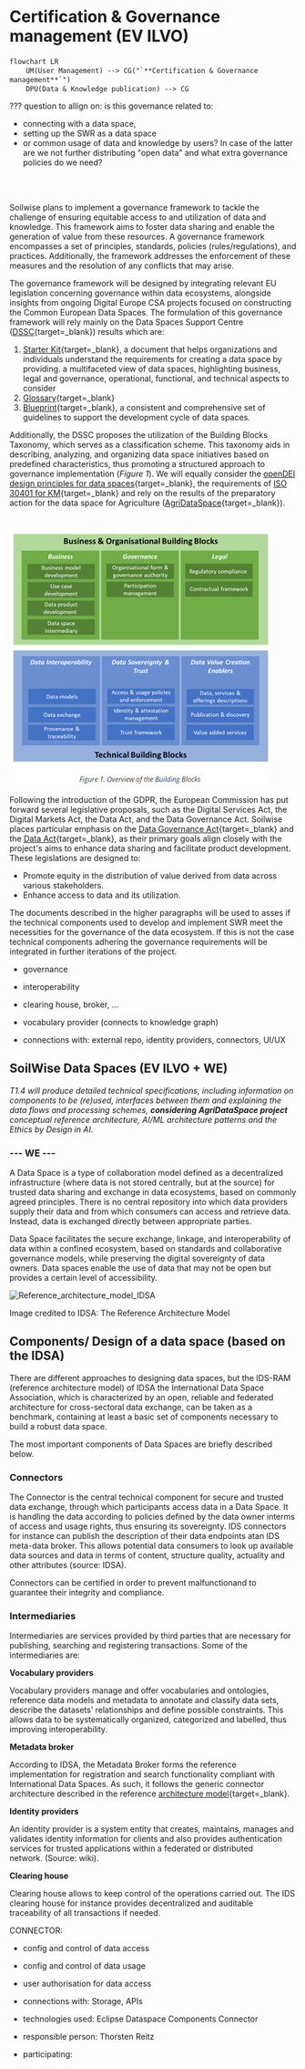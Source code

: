 # Certification & Governance management (EV ILVO)

``` mermaid
flowchart LR
    UM(User Management) --> CG("`**Certification & Governance management**`")
    DPU(Data & Knowledge publication) --> CG
```

??? question to allign on: is this governance related to:

* connecting with a data space, 
* setting up the SWR as a data space 
* or common usage of data and knowledge by users? In case of the latter are we not further distributing "open data" 
and what extra governance policies do we need?

<br>

<br>


Soilwise plans to implement a governance framework to tackle the challenge of ensuring equitable access to and 
utilization of data and knowledge. This framework aims to foster data sharing and enable the generation of value 
from these resources. A governance framework encompasses a set of principles, standards, policies (rules/regulations), 
and practices. Additionally, the framework addresses the enforcement of these measures and the resolution of 
any conflicts that may arise.

The governance framework will be designed by integrating relevant EU legislation concerning governance within data 
ecosystems, alongside insights from ongoing Digital Europe CSA projects focused on constructing the Common European 
Data Spaces. The formulation of this governance framework will rely mainly on the Data Spaces Support Centre 
([DSSC](https://dssc.eu/){target=_blank}) 
results which are:

1. [Starter Kit](https://dssc.eu/space/SK/29523973/Starter+Kit+for+Data+Space+Designers+%7C+Version+1.0+%7C+March+2023){target=_blank}, 
a document that helps organizations and individuals understand the requirements for creating a data space by providing. 
a multifaceted view of data spaces, highlighting business, legal and governance, operational, functional, 
and technical aspects to consider
2. [Glossary](https://dssc.eu/space/Glossary/55443460/DSSC+Glossary+%7C+Version+1.0+%7C+March+2023){target=_blank} 
3. [Blueprint](https://confluence.external-share.com/content/80889/dssc_blueprintv05_public_consultation?sortChildren=tree){target=_blank}, 
a consistent and comprehensive set of guidelines to support the development cycle of data spaces.
 
Additionally, the DSSC proposes the utilization of the Building Blocks Taxonomy, which serves as a classification scheme. 
This taxonomy aids in describing, analyzing, and organizing data space initiatives based on predefined characteristics, 
thus promoting a structured approach to governance implementation (_Figure 1_). We will equally consider the [openDEI design principles for data spaces](https://design-principles-for-data-spaces.org/){target=_blank}, the requirements of [ISO 30401 for KM](https://iso-docs.com/blogs/iso-concepts/knowledge-management-system-iso-30401){target=_blank} and rely on the results of the preparatory 
action for the data space for Agriculture ([AgriDataSpace](https://agridataspace-csa.eu/){target=_blank}).

<br>

![img_governance.png](img_governance.png)


Following the introduction of the GDPR, the European Commission has put forward several legislative proposals, 
such as the Digital Services Act, the Digital Markets Act, the Data Act, and the Data Governance Act. 
Soilwise places particular emphasis on the [Data Governance Act](https://www.european-data-governance-act.com/){target=_blank} 
and the [Data Act](https://www.eu-data-act.com/){target=_blank}, as their primary goals 
align closely with the project's aims to enhance data sharing and facilitate product development. 
These legislations are designed to:

- Promote equity in the distribution of value derived from data across various stakeholders.
- Enhance access to data and its utilization.

The documents described in the higher paragraphs will be used to asses if the technical components used to develop and 
implement SWR meet the necessities for the governance of the data ecosystem. If this is not the case technical 
components adhering the governance requirements will be integrated in further iterations of the project.


- governance
- interoperability
- clearing house, broker, ...
- vocabulary provider (connects to knowledge graph)

- connections with: external repo, identity providers, connectors, UI/UX

## SoilWise Data Spaces (EV ILVO + WE)

_T1.4 will produce detailed technical specifications, including information on components to be (re)used, interfaces between them and explaining the data flows and processing schemes, **considering AgriDataSpace project** conceptual reference architecture, AI/ML architecture patterns and the Ethics by Design in AI._

### --- WE ---

A Data Space is a type of collaboration model defined as a decentralized infrastructure (where data is not stored centrally, but at the source) for trusted data sharing and exchange in data ecosystems, based on commonly agreed principles. There is no central repository into which data providers supply their data and from which consumers can access and retrieve data. Instead, data is exchanged directly between appropriate parties.

Data Space facilitates the secure exchange, linkage, and interoperability of data within a confined ecosystem, based on standards and collaborative governance models, while preserving the digital sovereignty of data owners. Data spaces enable the use of data that may not be open but provides a certain level of accessibility.



![Reference_architecture_model_IDSA](https://github.com/soilwise-he/SoilWise-documentation/assets/124774645/d0cd8d4f-e23d-4a6a-9880-9ed2d7eb4fd8)

Image credited to IDSA: The Reference Architecture Model


## Components/ Design of a data space (based on the IDSA)

There are different approaches to designing data spaces, but the IDS-RAM (reference architecture model) of IDSA the International Data Space Association, which is characterized by an open, reliable and federated architecture for cross-sectoral data exchange, can be taken as a benchmark, containing at least a basic set of components necessary to build a robust data space.

The most important components of Data Spaces are briefly described below.

### Connectors
The Connector is the central technical component for secure and trusted data exchange, through which participants access data in a Data Space. It is handling the data according to policies defined by the data owner interms of access and usage rights, thus ensuring its sovereignty. IDS connectors for instance can publish the description of their data endpoints atan IDS meta-data broker. This allows potential data consumers to look up available data sources and data in terms of content, structure quality, actuality and other attributes (source: IDSA).

Connectors can be certified in order to prevent malfunctionand to guarantee their integrity and compliance. 

### Intermediaries
Intermediaries are services provided by third parties that are necessary for publishing, searching and registering transactions. Some of the intermediaries are: 

**Vocabulary providers**

Vocabulary providers manage and offer vocabularies and ontologies, reference data models and metadata to annotate and classify data sets, describe the datasets’ relationships and define possible constraints. This allows data to be systematically organized, categorized and labelled, thus improving interoperability.

**Metadata broker**

According to IDSA, the Metadata Broker forms the reference implementation for registration and search functionality compliant with International Data Spaces. As such, it follows the generic connector architecture described in the reference [architecture model](https://www.dataspaces.fraunhofer.de/en/software/broker.html#:~:text=The%20Metadata%20Broker%20constitutes%20the,in%20the%20reference%20architecture%20model){target=_blank}.

**Identity providers**

An identity provider is a system entity that creates, maintains, manages and validates identity information for clients and also provides authentication services for trusted applications within a federated or distributed network. (Source: wiki).

**Clearing house**

Clearing house allows to keep control of the operations carried out. The IDS clearing house for instance provides decentralized and auditable traceability of all transactions if needed.


CONNECTOR:

- config and control of data access
- config and control of data usage
- user authorisation for data access

- connections with: Storage, APIs
- technologies used: Eclipse Dataspace Components Connector
- responsible person: Thorsten Reitz
- participating:

